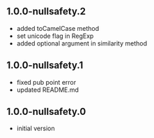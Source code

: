 ## 1.0.0-nullsafety.2

* added toCamelCase method
* set unicode flag in RegExp
* added optional argument in similarity method

## 1.0.0-nullsafety.1

* fixed pub point error
* updated README.md 

## 1.0.0-nullsafety.0

* initial version
